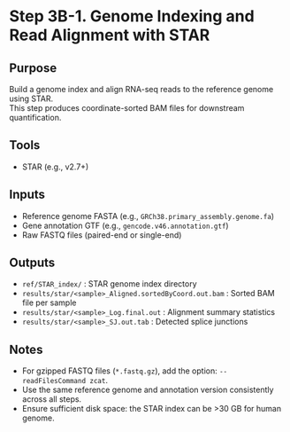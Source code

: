 # Step 3B-1. Genome Indexing and Read Alignment with STAR

## Purpose
Build a genome index and align RNA-seq reads to the reference genome using STAR.  
This step produces coordinate-sorted BAM files for downstream quantification.

## Tools
- STAR (e.g., v2.7+)

## Inputs
- Reference genome FASTA (e.g., `GRCh38.primary_assembly.genome.fa`)  
- Gene annotation GTF (e.g., `gencode.v46.annotation.gtf`)  
- Raw FASTQ files (paired-end or single-end)  

## Outputs
- `ref/STAR_index/` : STAR genome index directory  
- `results/star/<sample>_Aligned.sortedByCoord.out.bam` : Sorted BAM file per sample  
- `results/star/<sample>_Log.final.out` : Alignment summary statistics  
- `results/star/<sample>_SJ.out.tab` : Detected splice junctions  

## Notes
- For gzipped FASTQ files (`*.fastq.gz`), add the option: `--readFilesCommand zcat`.  
- Use the same reference genome and annotation version consistently across all steps.  
- Ensure sufficient disk space: the STAR index can be >30 GB for human genome.
